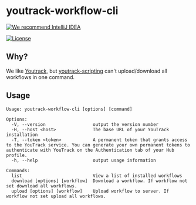 # youtrack-workflow-cli

[![We recommend IntelliJ IDEA](http://www.elegantobjects.org/intellij-idea.svg)](https://www.jetbrains.com/idea/)

[![License](https://img.shields.io/badge/license-Apache%202-blue.svg)](https://github.com/newmediatech/youtrack-workflow-cli/blob/master/LICENSE)

## Why?

We like [Youtrack](https://www.jetbrains.com/youtrack/?fromMenu), 
but [youtrack-scripting](https://github.com/JetBrains/youtrack-scripting) can't upload/download all workflows in one command.

## Usage

```
Usage: youtrack-workflow-cli [options] [command]

Options:
  -V, --version                  output the version number
  -H, --host <host>              The base URL of your YouTrack installation
  -T, --token <token>            A permanent token that grants access to the YouTrack service. You can generate your own permanent tokens to authenticate with YouTrack on the Authentication tab of your Hub profile.
  -h, --help                     output usage information

Commands:
  list                           View a list of installed workflows
  download [options] [workflow]  Download a workflow. If workflow not set download all workflows.
  upload [options] [workflow]    Upload workflow to server. If workflow not set upload all workflows.
```

